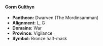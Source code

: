 #### Gorm Gulthyn
- **Pantheon:** Dwarven (The Mordinsamman)
- **Alignment:** L, G
- **Domains:** War
- **Province:** Vigilance
- **Symbol:** Bronze half-mask